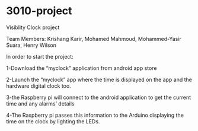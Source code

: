 # 3010-project
Visiblity Clock project

Team Members: Krishang Karir, Mohamed Mahmoud, Mohammed-Yasir Suara, Henry Wilson


In order to start the project:

1-Download the “myclock” application from android app store

2-Launch the “myclock” app where the time is displayed on the app and the hardware digital clock too.

3-the Raspberry pi will connect to the android application to get the current time and any alarms’ details

4-The Raspberry  pi passes this information to the Arduino displaying the time on the clock by lighting the LEDs.
